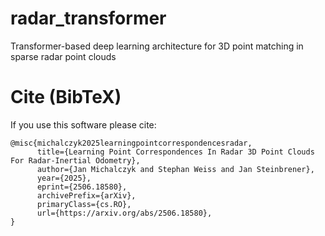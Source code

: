# radar_transformer
Transformer-based deep learning architecture for 3D point matching in sparse radar point clouds

# Cite (BibTeX)
If you use this software please cite:
```
@misc{michalczyk2025learningpointcorrespondencesradar,
      title={Learning Point Correspondences In Radar 3D Point Clouds For Radar-Inertial Odometry}, 
      author={Jan Michalczyk and Stephan Weiss and Jan Steinbrener},
      year={2025},
      eprint={2506.18580},
      archivePrefix={arXiv},
      primaryClass={cs.RO},
      url={https://arxiv.org/abs/2506.18580}, 
}
```
